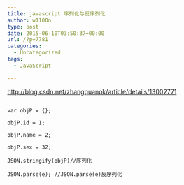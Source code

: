 ```yaml
---
title: javascript 序列化与反序列化
author: w1100n
type: post
date: 2015-06-10T03:50:37+00:00
url: /?p=7781
categories:
  - Uncategorized
tags:
  - JavaScript

---
```

http://blog.csdn.net/zhangquanok/article/details/13002771


  ```

  var objP = {};

  objP.id = 1;

  objP.name = 2;

  objP.sex = 32;

  JSON.stringify(objP)//序列化

  JSON.parse(e); //JSON.parse(e)反序列化


  ```

